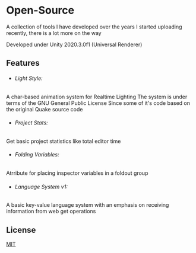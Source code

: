 # Open-Source
A collection of tools I have developed over the years
I started uploading recently, there is a lot more on the way

Developed under Unity 2020.3.0f1 (Universal Renderer)

## Features

- ###### Light Style:<br/>
A char-based animation system for Realtime Lighting
The system is under terms of the GNU General Public License
Since some of it's code based on the original Quake source code

- ###### Project Stats:<br/>
Get basic project statistics like total editor time

- ###### Folding Variables:<br/>
Atrribute for placing inspector variables in a foldout group

- ###### Language System v1:<br/>
A basic key-value language system 
with an emphasis on receiving information from web get operations

## License
[MIT](https://github.com/StaviRare/Open-Source/blob/main/LICENSE)

